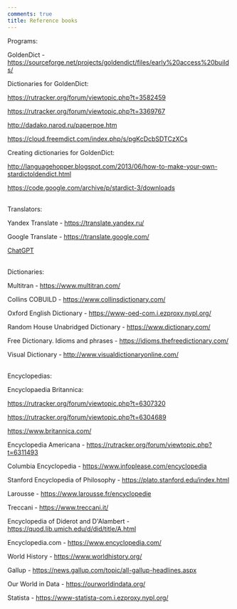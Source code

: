 ```yaml
---
comments: true
title: Reference books
---
```


Programs:

GoldenDict - <https://sourceforge.net/projects/goldendict/files/early%20access%20builds/>

Dictionaries for GoldenDict:

<https://rutracker.org/forum/viewtopic.php?t=3582459>

<https://rutracker.org/forum/viewtopic.php?t=3369767>

<http://dadako.narod.ru/paperpoe.htm>

<https://cloud.freemdict.com/index.php/s/pgKcDcbSDTCzXCs>

Creating dictionaries for GoldenDict:

<http://languagehopper.blogspot.com/2013/06/how-to-make-your-own-stardictoldendict.html>

<https://code.google.com/archive/p/stardict-3/downloads>
<br><br>

Translators:

Yandex Translate - <https://translate.yandex.ru/>

Google Translate - <https://translate.google.com/>

[ChatGPT](/en/chatgpt)
<br><br>

Dictionaries:

Multitran - <https://www.multitran.com/>

Collins COBUILD - <https://www.collinsdictionary.com/>

Oxford English Dictionary - <https://www-oed-com.i.ezproxy.nypl.org/>

Random House Unabridged Dictionary - <https://www.dictionary.com/>

Free Dictionary. Idioms and phrases - <https://idioms.thefreedictionary.com/>

Visual Dictionary - <http://www.visualdictionaryonline.com/>
<br><br>

Encyclopedias:

Encyclopaedia Britannica:

<https://rutracker.org/forum/viewtopic.php?t=6307320>

<https://rutracker.org/forum/viewtopic.php?t=6304689>

<https://www.britannica.com/>

Encyclopedia Americana - <https://rutracker.org/forum/viewtopic.php?t=6311493>

Columbia Encyclopedia - <https://www.infoplease.com/encyclopedia>

Stanford Encyclopedia of Philosophy - <https://plato.stanford.edu/index.html>

Larousse - <https://www.larousse.fr/encyclopedie>

Treccani - <https://www.treccani.it/>

Encyclopedia of Diderot and D'Alambert - <https://quod.lib.umich.edu/d/did/title/A.html>

Encyclopedia.com - <https://www.encyclopedia.com/>

World History - <https://www.worldhistory.org/>

Gallup - <https://news.gallup.com/topic/all-gallup-headlines.aspx>

Our World in Data - <https://ourworldindata.org/>

Statista - <https://www-statista-com.i.ezproxy.nypl.org/>
